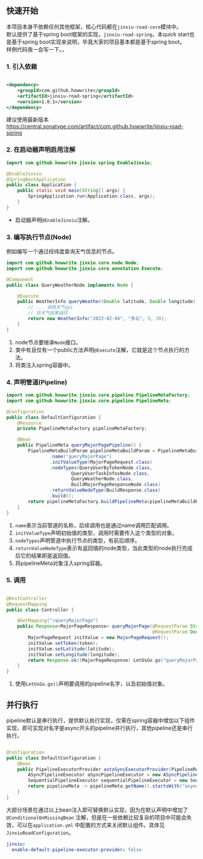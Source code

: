 ## 快速开始

本项目本身不依赖任何其他框架，核心代码都在`jinxiu-road-core`模块中。<br/>
默认提供了基于spring boot框架的实现，`jinxiu-road-spring`，本quick start也是基于spring boot实现来说明，毕竟大家的项目基本都是基于spring
boot。<br/>
样例代码我一会写一下。。

### 1. 引入依赖

```xml

<dependency>
    <groupId>com.github.howwrite</groupId>
    <artifactId>jinxiu-road-spring</artifactId>
    <version>1.0.1</version>
</dependency>
```

建议使用最新版本 https://central.sonatype.com/artifact/com.github.howwrite/jinxiu-road-spring

### 2. 在启动器声明启用注解

```java
import com.github.howwrite.jinxiu.spring.EnableJinxiu;

@EnableJinxiu
@SpringBootApplication
public class Application {
    public static void main(String[] args) {
        SpringApplication.run(Application.class, args);
    }
}
```

+ 启动器声明`@EnableJinxiu`注解。

### 3. 编写执行节点(Node)

例如编写一个通过经纬度查询天气信息的节点。

```java
import com.github.howwrite.jinxiu.core.node.Node;
import com.github.howwrite.jinxiu.core.annotation.Execute;

@Component
public class QueryWeatherNode implements Node {

    @Execute
    public WeatherInfo queryWeather(Double latitude, Double longitude) {
        // ... 调用天气api
        // 将天气结果返回
        return new WeatherInfo("2023-02-04", "多云", 5, 20);
    }
}
```

1. node节点要继承`Node`接口。
2. 类中有且仅有一个public方法声明`@Execute`注解，它就是这个节点执行的方法。
3. 将类注入spring容器中。

### 4. 声明管道(Pipeline)

```java
import com.github.howwrite.jinxiu.core.pipeline.PipelineMetaFactory;
import com.github.howwrite.jinxiu.core.pipeline.PipelineMeta;

@Configuration
public class DefaultConfiguration {
    @Resource
    private PipelineMetaFactory pipelineMetaFactory;

    @Bean
    public PipelineMeta queryMajorPagePipeline() {
        PipelineMetaBuildParam pipelineMetaBuildParam = PipelineMetaBuildParam.builder()
                .name("queryMajorPage")
                .initValueType(MajorPageRequest.class)
                .nodeTypes(QueryUserByTokenNode.class,
                        QueryUserTaskInfosNode.class,
                        QueryWeatherNode.class,
                        BuildMajorPageResponseNode.class)
                .returnValueNodeType(BuildResponse.class)
                .build();
        return pipelineMetaFactory.buildPipelineMeta(pipelineMetaBuildParam);
    }
}
```

1. `name`表示当前管道的名称，后续调用也是通过name调用匹配调用。
2. `initValueType`声明初始值的类型，调用时需要传入这个类型的对象。
3. `nodeTypes`声明管道中执行节点的类型，有前后顺序。
4. `returnValueNodeType`表示有返回值的node类型，当此类型的node执行完成后它的结果即是返回值。
5. 将pipelineMeta对象注入spring容器。

### 5. 调用

```java

@RestController
@RequestMapping
public class Controller {

    @GetMapping("/queryMajorPage")
    public Response<MajorPageResponse> queryMajorPage(@RequestParam String token,
                                                      @RequestParam Double latitude, @RequestParam Double longitude) {
        MajorPageRequest initValue = new MajorPageRequest();
        initValue.setToken(token);
        initValue.setLatitude(latitude);
        initValue.setLongitude(longitude);
        return Response.ok((MajorPageResponse) LetUsGo.go("queryMajorPage", initValue));
    }
}
```

1. 使用`LetUsGo.go()`声明要调用的pipeline名字，以及初始值对象。

## 并行执行

pipeline默认是串行执行，提供默认执行实现，仅需在spring容器中增加以下组件实现，即可实现对名字是async开头的pipeline并行执行，其他pipeline还是串行执行。

```java

@Configuration
public class DefaultConfiguration {
    @Bean
    public PipelineExecutorProvider autoSyncExecutorProvider(PipelineRuntimeFactory pipelineRuntimeFactory) {
        ASyncPipelineExecutor aSyncPipelineExecutor = new ASyncPipelineExecutor(pipelineRuntimeFactory);
        SequentialPipelineExecutor sequentialPipelineExecutor = new SequentialPipelineExecutor(pipelineRuntimeFactory);
        return pipelineMeta -> pipelineMeta.getName().startsWith("async") ? aSyncPipelineExecutor : sequentialPipelineExecutor;
    }
}
```

大部分场景在通过以上bean注入即可替换默认实现，因为在默认声明中增加了`@ConditionalOnMissingBean`
注解，但是在一些依赖比较复杂的项目中可能会失效，可以在`application.yml`
中配置的方式来关闭默认组件。具体见`JinxiuRoadConfiguration`。

```yaml
jinxiu:
  enable-default-pipeline-executor-provider: false
```
